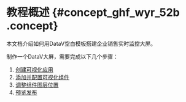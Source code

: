 # 教程概述 {#concept_ghf_wyr_52b .concept}

本文档介绍如何用DataV空白模板搭建企业销售实时监控大屏。

制作一个DataV大屏，需要完成以下几个步骤：

1.  [创建可视化应用](intl.zh-CN/快速入门/制作大屏（空白画布篇）/创建可视化应用.md#)
2.  [添加并配置可视化组件](intl.zh-CN/快速入门/制作大屏（空白画布篇）/添加并配置可视化组件.md#)
3.  [调整组件图层位置](intl.zh-CN/快速入门/制作大屏（空白画布篇）/调整组件图层和位置.md#)
4.  [预览发布](intl.zh-CN/快速入门/制作大屏（空白画布篇）/预览发布.md#)

